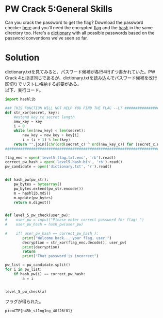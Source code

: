 # PW Crack 5:General Skills

Can you crack the password to get the flag? Download the password checker [here](https://github.com/colza12/ctf_writeup/blob/main/Beginner%20picoMini%202022/PW%20Crack%205/level5.py) and you'll need the encrypted [flag](https://github.com/colza12/ctf_writeup/blob/main/Beginner%20picoMini%202022/PW%20Crack%205/level5.flag.txt.enc) and the [hash](https://github.com/colza12/ctf_writeup/blob/main/Beginner%20picoMini%202022/PW%20Crack%205/level5.hash.bin) in the same directory too. Here's a [dictionary](https://github.com/colza12/ctf_writeup/blob/main/Beginner%20picoMini%202022/PW%20Crack%205/dictionary.txt) with all possible passwords based on the password conventions we've seen so far.

# Solution

dictionary.txtを見てみると、パスワード候補が各行4桁ずつ書かれていた。PW Crack 4とほぼ同じであるが、dictionary.txtを読み込んでパスワード候補を改行区切りでリストに格納する必要がある。\
以下、実行コード。
```python
import hashlib

### THIS FUNCTION WILL NOT HELP YOU FIND THE FLAG --LT ########################
def str_xor(secret, key):
    #extend key to secret length
    new_key = key
    i = 0
    while len(new_key) < len(secret):
        new_key = new_key + key[i]
        i = (i + 1) % len(key)        
    return "".join([chr(ord(secret_c) ^ ord(new_key_c)) for (secret_c,new_key_c) in zip(secret,new_key)])
###############################################################################

flag_enc = open('level5.flag.txt.enc', 'rb').read()
correct_pw_hash = open('level5.hash.bin', 'rb').read()
pw_candidate = open('dictionary.txt', 'r').read()


def hash_pw(pw_str):
    pw_bytes = bytearray()
    pw_bytes.extend(pw_str.encode())
    m = hashlib.md5()
    m.update(pw_bytes)
    return m.digest()


def level_5_pw_check(user_pw):
#    user_pw = input("Please enter correct password for flag: ")
#    user_pw_hash = hash_pw(user_pw)
    
#    if( user_pw_hash == correct_pw_hash ):
        print("Welcome back... your flag, user:")
        decryption = str_xor(flag_enc.decode(), user_pw)
        print(decryption)
        return
        print("That password is incorrect")

pw_list = pw_candidate.split()
for i in pw_list:
    if hash_pw(i) == correct_pw_hash:
        a = i


level_5_pw_check(a)
```
フラグが得られた。

`picoCTF{h45h_sl1ng1ng_40f26f81}`

